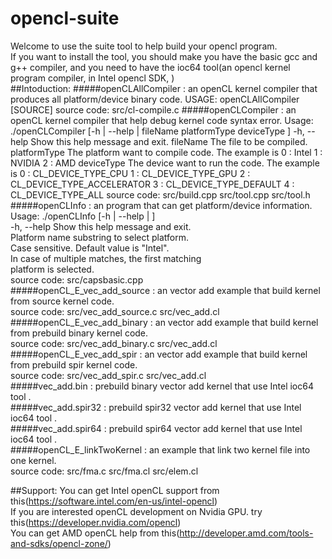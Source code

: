 # opencl-suite<br>
Welcome to use the suite tool to help build your opencl program.<br>
If you want to install the tool, you should make you have the basic gcc and g++ compiler, and you need to have the ioc64 tool(an opencl kernel program compiler, in Intel opencl SDK, )  <br> 
##Intoduction:
#####openCLAllCompiler : 
                      an openCL kernel compiler that produces all platform/device binary code.
                      USAGE: openCLAllCompiler [SOURCE] 
                      source code: src/cl-compile.c
#####openCLCompiler    : 
                      an openCL kernel compiler that help debug kernel code syntax error.
                      Usage: ./openCLCompiler [-h | --help | fileName platformType deviceType ] 
                            -h, --help     Show this help message and exit.
                            fileName       The file to be compiled.
                            platformType   The platform want to compile code. The example is
                                            0 : Intel 
                                            1 : NVIDIA
                                            2 : AMD 
                            deviceType     The device want to run the code. The example is
                                            0 : CL_DEVICE_TYPE_CPU 
                                            1 : CL_DEVICE_TYPE_GPU
                                            2 : CL_DEVICE_TYPE_ACCELERATOR 
                                            3 : CL_DEVICE_TYPE_DEFAULT
                                            4 : CL_DEVICE_TYPE_ALL
                      source code: src/build.cpp src/tool.cpp src/tool.h
#####openCLInfo        : 
                      an program that can get platform/device information. <br>
                      Usage: ./openCLInfo [-h | --help | <PLATFORM>] <br>
                              -h, --help    Show this help message and exit. <br>
                              <PLATFORM>    Platform name substring to select platform. <br>
                                            Case sensitive. Default value is "Intel". <br>
                                            In case of multiple matches, the first matching <br>
                                            platform is selected. <br>
                      source code: src/capsbasic.cpp <br>
#####openCL_E_vec_add_source : an vector add example that build kernel from source kernel code. <br>                                                          source code: src/vec_add_source.c src/vec_add.cl <br>
#####openCL_E_vec_add_binary : an vector add example that build kernel from prebuild binary kernel code.  <br>                                                source code: src/vec_add_binary.c src/vec_add.cl <br>
#####openCL_E_vec_add_spir   : an vector add example that build kernel from prebuild spir kernel code. <br>                                                   source code: src/vec_add_spir.c src/vec_add.cl <br>
#####vec_add.bin             : prebuild binary vector add kernel that use Intel ioc64 tool .<br>
#####vec_add.spir32          : prebuild spir32 vector add kernel that use Intel ioc64 tool .<br>
#####vec_add.spir64          : prebuild spir64 vector add kernel that use Intel ioc64 tool .<br>
#####openCL_E_linkTwoKernel  : an example that link two kernel file into one kernel.  <br>                                                                    source code: src/fma.c src/fma.cl src/elem.cl <br>
  
                      




##Support:
You can get Intel openCL support from this(https://software.intel.com/en-us/intel-opencl)<br>
If you are interested openCL development on Nvidia GPU. try this(https://developer.nvidia.com/opencl)<br>
You can get AMD openCL help from this(http://developer.amd.com/tools-and-sdks/opencl-zone/)<br>
